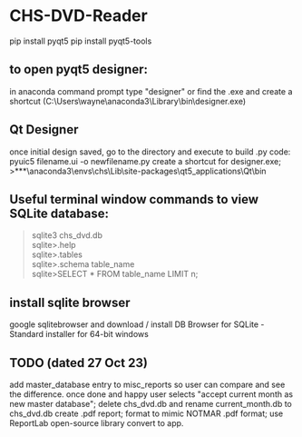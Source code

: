 # CHS-DVD-Reader
pip install pyqt5
pip install pyqt5-tools

## to open pyqt5 designer:
in anaconda command prompt type "designer"
or find the .exe and create a shortcut (C:\Users\wayne\anaconda3\Library\bin\designer.exe)

## Qt Designer
once initial design saved, go to the directory and execute to build .py code:
pyuic5 filename.ui -o newfilename.py
create a shortcut for designer.exe; >***\anaconda3\envs\chs\Lib\site-packages\qt5_applications\Qt\bin

## Useful terminal window commands to view SQLite database:
>sqlite3 chs_dvd.db<br>
sqlite>.help<br>
sqlite>.tables<br>
sqlite>.schema table_name<br>
sqlite>SELECT * FROM table_name LIMIT n;<br>

## install sqlite browser
google sqlitebrowser and download / install DB Browser for SQLite - Standard installer for 64-bit windows


## TODO (dated 27 Oct 23)
add master_database entry to misc_reports so user can compare and see the difference.
once done and happy user selects "accept current month as new master database"; delete chs_dvd.db and rename current_month.db to chs_dvd.db
create .pdf report; format to mimic NOTMAR .pdf format; use ReportLab open-source library
convert to app.

